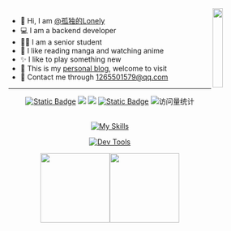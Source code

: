 <img align="right" src="https://s2.loli.net/2025/02/21/QSPZr2IjHEW8Bpz.gif" width="20%"/> 

- 👋 Hi, I am [@孤独的Lonely](https://github.com/caolib)
- 💻 I am a backend developer
- 🧑‍🎓 I am a senior student
- 🩷 I like reading manga and watching anime
- ✨ I like to play something new
- 🔗 This is my [personal blog](https://clb.pages.dev), welcome to visit
- 📧 Contact me through 1265501579@qq.com

---

<!-- 个人资料徽标 -->
<div align="center">
        <a href="https://space.bilibili.com/441126797"><img alt="Static Badge" src="https://img.shields.io/badge/bilibili-white?logo=bilibili&labelColor=white&color=%23fb7299"></a>
    <a href="https://clb.pages.dev"><img src="https://img.shields.io/badge/blog-学海无涯-white?logoColor=blue&labelColor=blue&color=red"></a>
    <a href="https://caolib.pages.dev"><img src="https://img.shields.io/badge/blog-平凡世界-white?logoColor=blue&labelColor=blue&color=red"></a>
    <a href="https://gitee.com/clibin"><img alt="Static Badge" src="https://img.shields.io/badge/bin-white?logo=gitee&color=%23C71D23"></a>
    <img src="https://komarev.com/ghpvc/?username=caolib&label=Views&color=0e75b6&style=flat" alt="访问量统计"/>
</br>
  <div>&nbsp;</div>

<!-- skills -->
[![My Skills](https://skillicons.dev/icons?i=java,spring,mysql,redis,vue,tauri,js,css,md&theme=light)](https://skillicons.dev)

<!-- tools -->
[![Dev Tools](https://skillicons.dev/icons?i=idea,vscode,webstorm,git,github,pnpm,maven,cloudflare,vite&theme=light)](https://skillicons.dev)

<!-- 提交分析 -->
<img align="" height="137px" src="https://github-readme-stats.vercel.app/api?username=caolib&hide_title=true&hide_border=true&show_icons=true&include_all_commits=true&line_height=20&bg_color=0,EC6C6C,FFD479,FFFC79,73FA79&theme=graywhite&locale=cn" /><img align="" height="137px" src="https://github-readme-stats.vercel.app/api/top-langs/?username=caolib&hide_title=true&hide_border=true&layout=compact&bg_color=0,73FA79,73FDFF,D783FF&theme=graywhite&locale=cn&size_weight=0.5&count_weight=0.5&hide=html,css&langs_count=10" />
